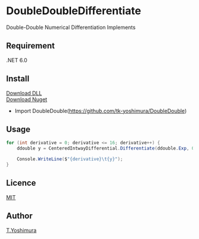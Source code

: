 # DoubleDoubleDifferentiate
 Double-Double Numerical Differentiation Implements 

## Requirement
.NET 6.0

## Install

[Download DLL](https://github.com/tk-yoshimura/DoubleDoubleDifferentiate/releases)  
[Download Nuget](https://www.nuget.org/packages/tyoshimura.doubledouble.differentiate/)  

- Import DoubleDouble(https://github.com/tk-yoshimura/DoubleDouble)

## Usage
```csharp
for (int derivative = 0; derivative <= 16; derivative++) {
    ddouble y = CenteredIntwayDifferential.Differentiate(ddouble.Exp, 0, derivative, 0.125);

    Console.WriteLine($"{derivative}\t{y}");
}
```

## Licence
[MIT](https://github.com/tk-yoshimura/DoubleDoubleDifferentiate/blob/main/LICENSE)

## Author

[T.Yoshimura](https://github.com/tk-yoshimura)
